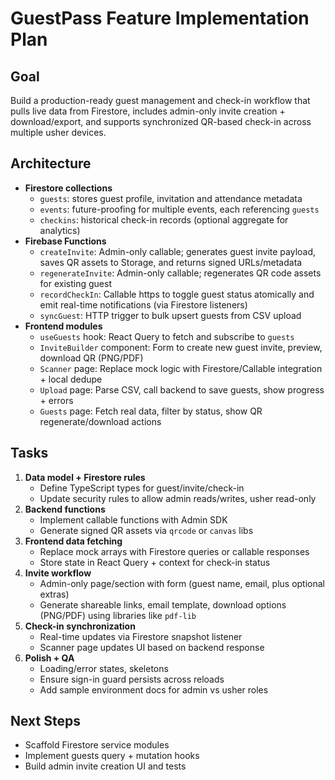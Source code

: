# GuestPass Feature Implementation Plan

## Goal
Build a production-ready guest management and check-in workflow that pulls live data from Firestore, includes admin-only invite creation + download/export, and supports synchronized QR-based check-in across multiple usher devices.

## Architecture
- **Firestore collections**
  - `guests`: stores guest profile, invitation and attendance metadata
  - `events`: future-proofing for multiple events, each referencing `guests`
  - `checkins`: historical check-in records (optional aggregate for analytics)
- **Firebase Functions**
  - `createInvite`: Admin-only callable; generates guest invite payload, saves QR assets to Storage, and returns signed URLs/metadata
  - `regenerateInvite`: Admin-only callable; regenerates QR code assets for existing guest
  - `recordCheckIn`: Callable https to toggle guest status atomically and emit real-time notifications (via Firestore listeners)
  - `syncGuest`: HTTP trigger to bulk upsert guests from CSV upload
- **Frontend modules**
  - `useGuests` hook: React Query to fetch and subscribe to `guests`
  - `InviteBuilder` component: Form to create new guest invite, preview, download QR (PNG/PDF)
  - `Scanner` page: Replace mock logic with Firestore/Callable integration + local dedupe
  - `Upload` page: Parse CSV, call backend to save guests, show progress + errors
  - `Guests` page: Fetch real data, filter by status, show QR regenerate/download actions

## Tasks
1. **Data model + Firestore rules**
   - Define TypeScript types for guest/invite/check-in
   - Update security rules to allow admin reads/writes, usher read-only
2. **Backend functions**
   - Implement callable functions with Admin SDK
   - Generate signed QR assets via `qrcode` or `canvas` libs
3. **Frontend data fetching**
   - Replace mock arrays with Firestore queries or callable responses
   - Store state in React Query + context for check-in status
4. **Invite workflow**
   - Admin-only page/section with form (guest name, email, plus optional extras)
   - Generate shareable links, email template, download options (PNG/PDF) using libraries like `pdf-lib`
5. **Check-in synchronization**
   - Real-time updates via Firestore snapshot listener
   - Scanner page updates UI based on backend response
6. **Polish + QA**
   - Loading/error states, skeletons
   - Ensure sign-in guard persists across reloads
   - Add sample environment docs for admin vs usher roles

## Next Steps
- Scaffold Firestore service modules
- Implement guests query + mutation hooks
- Build admin invite creation UI and tests